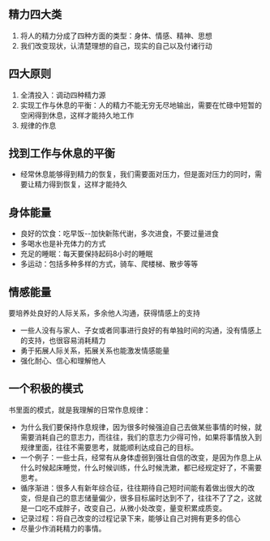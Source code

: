 ## 精力四大类
1. 将人的精力分成了四种方面的类型：身体、情感、精神、思想
1. 我们改变现状，认清楚理想的自己，现实的自己以及付诸行动
## 四大原则 
1. 全清投入：调动四种精力源
1. 实现工作与休息的平衡：人的精力不能无穷无尽地输出，需要在忙碌中短暂的空闲得到休息，这样才能持久地工作
1. 规律的作息

## 找到工作与休息的平衡
* 经常休息能够得到精力的恢复，我们需要面对压力，但是面对压力的同时，需要让精力得到恢复，这样才能持久

## 身体能量
* 良好的饮食：吃早饭--加快新陈代谢，多次进食，不要过量进食
* 多喝水也是补充体力的方式
* 充足的睡眠：每天要保持起码8小时的睡眠
* 多运动：包括多种多样的方式，骑车、爬楼梯、散步等等

## 情感能量
要培养处良好的人际关系，多余他人沟通，获得情感上的支持
* 一些人没有与家人、子女或者同事进行良好的有单独时间的沟通，没有情感上的支持，也很容易消耗精力
* 勇于拓展人际关系，拓展关系也能激发情感能量
* 强化耐心、信心和理解他人

## 一个积极的模式
书里面的模式，就是我理解的日常作息规律：  
* 为什么我们要保持作息规律，因为很多时候强迫自己去做某些事情的时候，就需要消耗自己的意志力，而往往，我们的意志力少得可怜，如果将事情放入到规律里面，往往不需要思考，就能顺利达成自己的目标。
* 一个例子：一些士兵，经常有从身体虚弱到强壮自信的改变，是因为作息上从什么时候起床睡觉，什么时候训练，什么时候洗漱，都已经规定好了，不需要思考。
* 循序渐进：很多人有新年综合征，往往期待自己短时间能有着做出很大的改变，但是自己的意志储量偏少，很多目标届时达到不了，往往不了了之，这就是一口吃不成胖子，改变自己，从微小处改变，量变积累成质变。
* 记录过程：将自己改变的过程记录下来，能够让自己对拥有更多的信心
* 尽量少作消耗精力的事情。
